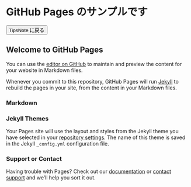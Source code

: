 <html>
<head>
<meta charset="UTF-8">
<title>TipsNote : GitHub Pages Sample</title>
</head>

<body>
<main>
  <h1>GitHub Pages のサンプルです</h1>
  <a href="http://mewara-eliya.github.io"><button>TipsNote に戻る</button></a>
</main>

<script>
console.log('GitHub Pages Sample');
</script>
</body>
</html>

## Welcome to GitHub Pages

You can use the [editor on GitHub](https://github.com/mewara-eliya/mewara-eliya.github.io/edit/master/index.md) to maintain and preview the content for your website in Markdown files.

Whenever you commit to this repository, GitHub Pages will run [Jekyll](https://jekyllrb.com/) to rebuild the pages in your site, from the content in your Markdown files.

### Markdown

### Jekyll Themes

Your Pages site will use the layout and styles from the Jekyll theme you have selected in your [repository settings](https://github.com/mewara-eliya/mewara-eliya.github.io/settings). The name of this theme is saved in the Jekyll `_config.yml` configuration file.

### Support or Contact

Having trouble with Pages? Check out our [documentation](https://help.github.com/categories/github-pages-basics/) or [contact support](https://github.com/contact) and we’ll help you sort it out.
